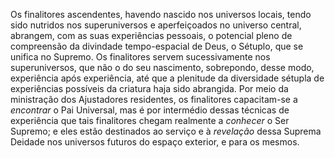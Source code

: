 ﻿Os finalitores ascendentes, havendo nascido nos universos locais, tendo sido nutridos nos superuniversos e aperfeiçoados no universo central, abrangem, com as suas experiências pessoais, o potencial pleno de compreensão da divindade tempo-espacial de Deus, o Sétuplo, que se unifica no Supremo. Os finalitores servem sucessivamente nos superuniversos, que não o do seu nascimento, sobrepondo, desse modo, experiência após experiência, até que a plenitude da diversidade sétupla de experiências possíveis da criatura haja sido abrangida. Por meio da ministração dos Ajustadores residentes, os finalitores capacitam-se a *encontrar* o Pai Universal, mas é por intermédio dessas técnicas de experiência que tais finalitores chegam realmente a *conhecer* o Ser Supremo; e eles estão destinados ao serviço e à *revelação* dessa Suprema Deidade nos universos futuros do espaço exterior, e para os mesmos.